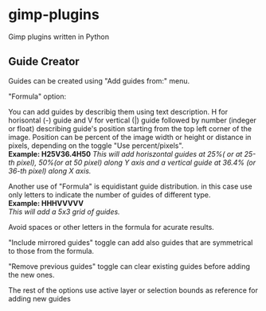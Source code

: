 # gimp-plugins
Gimp plugins written in Python

<h2>Guide Creator</h2>

Guides can be created using "Add guides from:" menu.

"Formula" option:

You can add guides by describig them using text description.
H for horisontal (-) guide and V for vertical (|) guide followed by number (indeger or float) describing guide's position starting from the top left corner of the image. Position can be percent of the image width or height or distance in pixels, depending on the toggle "Use percent/pixels".</br>
<b>Example: H25V36.4H50</b></b>
<i>This will add horiszontal guides at 25%( or at 25-th pixel), 50%(or at 50 pixel) along Y axis and a vertical guide at 36.4% (or 36-th pixel) along X axis.</i>


Another use of "Formula" is equidistant guide distribution.
in this case use only letters to indicate the number of guides of different type.</br>
<b>Example: HHHVVVVV</b></br>
<i>This will add a 5x3 grid of guides.</i>

Avoid spaces or other letters in the formula for acurate results.

"Include mirrored guides" toggle can add also guides that are symmetrical to those from the formula.

"Remove previous guides" toggle can clear existing guides before adding the new ones.

The rest of the options use active layer or selection bounds as reference for adding new guides
